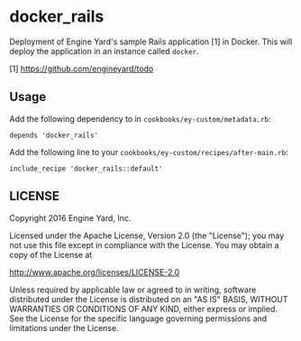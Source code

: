 # docker_rails

Deployment of Engine Yard's sample Rails application [1] in Docker. This will
deploy the application in an instance called `docker`.

[1] https://github.com/engineyard/todo

## Usage

Add the following dependency to in `cookbooks/ey-custom/metadata.rb`:

```
depends 'docker_rails'
```

Add the following line to your `cookbooks/ey-custom/recipes/after-main.rb`:

```
include_recipe 'docker_rails::default'
```



## LICENSE

Copyright 2016 Engine Yard, Inc.

Licensed under the Apache License, Version 2.0 (the "License");
you may not use this file except in compliance with the License.
You may obtain a copy of the License at

  http://www.apache.org/licenses/LICENSE-2.0

Unless required by applicable law or agreed to in writing, software
distributed under the License is distributed on an "AS IS" BASIS,
WITHOUT WARRANTIES OR CONDITIONS OF ANY KIND, either express or implied.
See the License for the specific language governing permissions and
limitations under the License.

